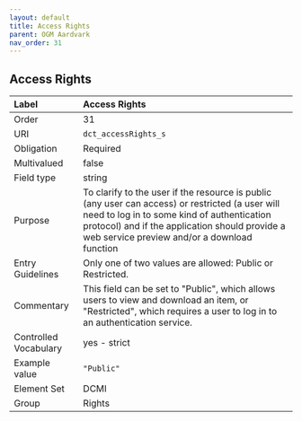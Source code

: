 ```yaml
---
layout: default
title: Access Rights
parent: OGM Aardvark
nav_order: 31
---
```


## Access Rights

| Label                 | Access Rights |
|:----------------------|:--------------|
| Order                 | 31 |
| URI                   | `dct_accessRights_s` |
| Obligation            | Required |
| Multivalued           | false |
| Field type            | string |
| Purpose               | To clarify to the user if the resource is public (any user can access) or restricted (a user will need to log in to some kind of authentication protocol) and if the application should provide a web service preview and/or a download function |
| Entry Guidelines      | Only one of two values are allowed: Public or Restricted. |
| Commentary            | This field can be set to "Public", which allows users to view and download an item, or "Restricted", which requires a user to log in to an authentication service. |
| Controlled Vocabulary | yes - strict |
| Example value         | `"Public"` |
| Element Set           | DCMI |
| Group                 | Rights |
